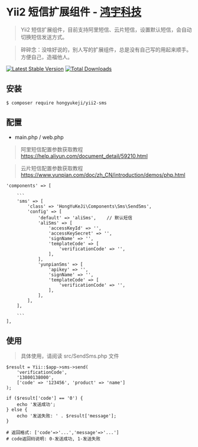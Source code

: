# Yii2 短信扩展组件 - [鸿宇科技](http://www.hongyuvip.com/)

> Yii2 短信扩展组件，目前支持阿里短信、云片短信，设置默认短信，会自动切换短信发送方式。

> 碎碎念：没啥好说的，别人写的扩展组件，总是没有自己写的用起来顺手。方便自己，造福他人。

[![Latest Stable Version](https://poser.pugx.org/hongyukeji/yii2-sms/v/stable.png)](https://packagist.org/packages/hongyukeji/ebestmall)
[![Total Downloads](https://poser.pugx.org/hongyukeji/yii2-sms/downloads.png)](https://packagist.org/packages/hongyukeji/ebestmall)


## 安装

```
$ composer require hongyukeji/yii2-sms
```

## 配置

* main.php / web.php 

> 阿里短信配置参数获取教程 https://help.aliyun.com/document_detail/59210.html

> 云片短信配置参数获取教程 https://www.yunpian.com/doc/zh_CN/introduction/demos/php.html

```
'components' => [

    ```
    'sms' => [
        'class' => 'HongYuKeJi\Components\Sms\SendSms',
        'config' => [
            'default' => 'aliSms',    // 默认短信
            'aliSms' => [
                'accessKeyId' => '',
                'accessKeySecret' => '',
                'signName' => '',
                'templateCode' => [
                    'verificationCode' => '',
                ],
            ],
            'yunpianSms' => [
                'apikey' => '',
                'signName' => '',
                'templateCode' => [
                    'verificationCode' => '',
                ],
            ],
        ],
    ],
    
    ```
],
```

## 使用

> 具体使用，请阅读 src/SendSms.php 文件

```
$result = Yii::$app->sms->send(
    'verificationCode',
    '13800138000',
    ['code' => '123456', 'product' => 'name']
);

if ($result['code'] == '0') {
    echo '发送成功';
} else {
    echo '发送失败: ' . $result['message'];
}

# 返回格式: ['code'=>'...','message'=>'...']
# code返回码说明: 0-发送成功, 1-发送失败
```